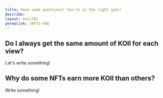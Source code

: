 ```yaml
---
title: Have some questions? You're in the right spot!
describe:
layout: koii101
permalink: /NFTs-FAQ
---
```


## Do I always get the same amount of KOII for each view?

Let's write something!

## Why do some NFTs earn more KOII than others?

Write something!
